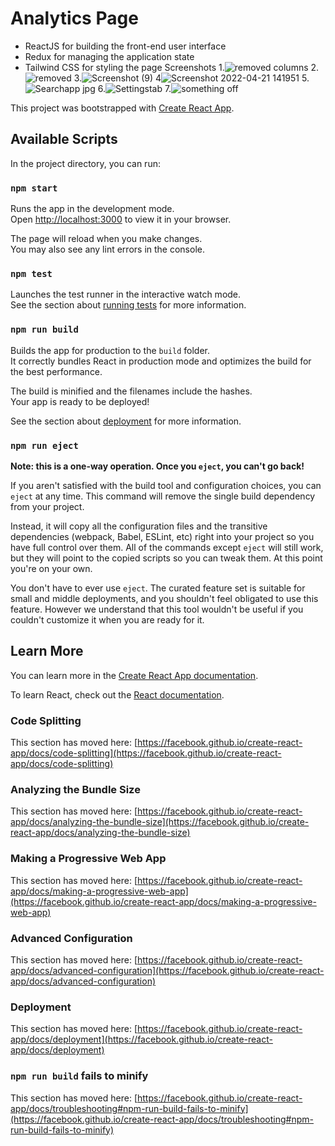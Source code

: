 # Analytics Page
- ReactJS for building the front-end user interface
- Redux for managing the application state
- Tailwind CSS for styling the page
Screenshots 
1.![removed columns](https://user-images.githubusercontent.com/51878340/209435779-317ac675-bdcc-4030-a284-584383dbbc81.png)
2.![removed](https://user-images.githubusercontent.com/51878340/209435783-f64fafab-f491-426b-880e-c88be6fd3310.png)
3.![Screenshot (9)](https://user-images.githubusercontent.com/51878340/209435787-cd4cffd6-5ca5-4b3e-9dcd-ec1d5793e27c.png)
4![Screenshot 2022-04-21 141951](https://user-images.githubusercontent.com/51878340/209435796-7f184d4d-5462-4dd4-b52b-17655f3b0380.png)
5.![Searchapp jpg](https://user-images.githubusercontent.com/51878340/209435799-da9b2e1c-263e-4442-bc5a-8fff29513eaf.png)
6.![Settingstab](https://user-images.githubusercontent.com/51878340/209435803-ddae1723-1a37-4908-b834-059aa0988dd5.png)
7.![something off](https://user-images.githubusercontent.com/51878340/209435806-c906c235-1b15-4a52-a411-5a8f2706eb42.png)










This project was bootstrapped with [Create React App](https://github.com/facebook/create-react-app).

## Available Scripts

In the project directory, you can run:

### `npm start`

Runs the app in the development mode.\
Open [http://localhost:3000](http://localhost:3000) to view it in your browser.

The page will reload when you make changes.\
You may also see any lint errors in the console.

### `npm test`

Launches the test runner in the interactive watch mode.\
See the section about [running tests](https://facebook.github.io/create-react-app/docs/running-tests) for more information.

### `npm run build`

Builds the app for production to the `build` folder.\
It correctly bundles React in production mode and optimizes the build for the best performance.

The build is minified and the filenames include the hashes.\
Your app is ready to be deployed!

See the section about [deployment](https://facebook.github.io/create-react-app/docs/deployment) for more information.

### `npm run eject`

**Note: this is a one-way operation. Once you `eject`, you can't go back!**

If you aren't satisfied with the build tool and configuration choices, you can `eject` at any time. This command will remove the single build dependency from your project.

Instead, it will copy all the configuration files and the transitive dependencies (webpack, Babel, ESLint, etc) right into your project so you have full control over them. All of the commands except `eject` will still work, but they will point to the copied scripts so you can tweak them. At this point you're on your own.

You don't have to ever use `eject`. The curated feature set is suitable for small and middle deployments, and you shouldn't feel obligated to use this feature. However we understand that this tool wouldn't be useful if you couldn't customize it when you are ready for it.

## Learn More

You can learn more in the [Create React App documentation](https://facebook.github.io/create-react-app/docs/getting-started).

To learn React, check out the [React documentation](https://reactjs.org/).

### Code Splitting

This section has moved here: [https://facebook.github.io/create-react-app/docs/code-splitting](https://facebook.github.io/create-react-app/docs/code-splitting)

### Analyzing the Bundle Size

This section has moved here: [https://facebook.github.io/create-react-app/docs/analyzing-the-bundle-size](https://facebook.github.io/create-react-app/docs/analyzing-the-bundle-size)

### Making a Progressive Web App

This section has moved here: [https://facebook.github.io/create-react-app/docs/making-a-progressive-web-app](https://facebook.github.io/create-react-app/docs/making-a-progressive-web-app)

### Advanced Configuration

This section has moved here: [https://facebook.github.io/create-react-app/docs/advanced-configuration](https://facebook.github.io/create-react-app/docs/advanced-configuration)

### Deployment

This section has moved here: [https://facebook.github.io/create-react-app/docs/deployment](https://facebook.github.io/create-react-app/docs/deployment)

### `npm run build` fails to minify

This section has moved here: [https://facebook.github.io/create-react-app/docs/troubleshooting#npm-run-build-fails-to-minify](https://facebook.github.io/create-react-app/docs/troubleshooting#npm-run-build-fails-to-minify)
